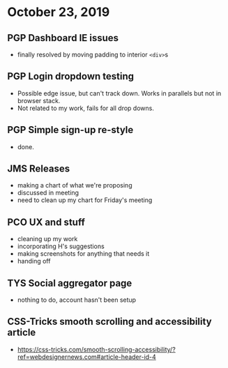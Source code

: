 # October 23, 2019

## PGP Dashboard IE issues
- finally resolved by moving padding to interior `<div>`s

## PGP Login dropdown testing
- Possible edge issue, but can't track down. Works in parallels but not in browser stack.
- Not related to my work, fails for all drop downs.

## PGP Simple sign-up re-style
- done.

## JMS Releases
- making a chart of what we're proposing
- discussed in meeting
- need to clean up my chart for Friday's meeting

## PCO UX and stuff
- cleaning up my work
- incorporating H's suggestions
- making screenshots for anything that needs it
- handing off

## TYS Social aggregator page
- nothing to do, account hasn't been setup

## CSS-Tricks smooth scrolling and accessibility article
- https://css-tricks.com/smooth-scrolling-accessibility/?ref=webdesignernews.com#article-header-id-4
